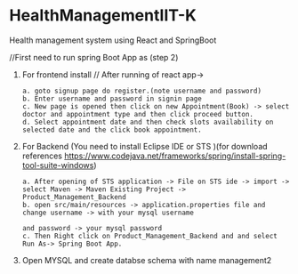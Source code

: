 # HealthManagementIIT-K
Health management system using React and SpringBoot

//First need to run spring Boot App as (step 2)

1. For frontend install
   // After running of react app->
   
       a. goto signup page do register.(note username and password)
       b. Enter username and password in signin page
       c. New page is opened then click on new Appointment(Book) -> select doctor and appointment type and then click proceed button. 
       d. Select appointment date and then check slots availability on selected date and the click book appointment.


2. For Backend (You need to install Eclipse IDE or STS )(for download references https://www.codejava.net/frameworks/spring/install-spring-tool-suite-windows)

       a. After opening of STS application -> File on STS ide -> import -> select Maven -> Maven Existing Project -> Product_Management_Backend
       b. open src/main/resources -> application.properties file and change username -> with your mysql username
                                                                                 and password -> your mysql password
       c. Then Right click on Product_Management_Backend and and select Run As-> Spring Boot App.
   

3. Open MYSQL and create databse schema with name management2
   
